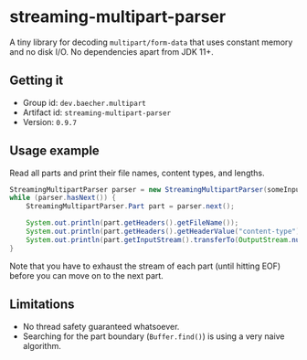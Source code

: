 # streaming-multipart-parser

A tiny library for decoding `multipart/form-data` that uses constant memory and no disk I/O. No dependencies apart from JDK 11+.


## Getting it

 * Group id: `dev.baecher.multipart`
 * Artifact id: `streaming-multipart-parser`
 * Version: `0.9.7`


## Usage example

Read all parts and print their file names, content types, and lengths.

```java
StreamingMultipartParser parser = new StreamingMultipartParser(someInputStream);
while (parser.hasNext()) {
    StreamingMultipartParser.Part part = parser.next();

    System.out.println(part.getHeaders().getFileName());
    System.out.println(part.getHeaders().getHeaderValue("content-type"));
    System.out.println(part.getInputStream().transferTo(OutputStream.nullOutputStream()));
}
```

Note that you have to exhaust the stream of each part (until hitting EOF) before you can move on to the next part.


## Limitations

 * No thread safety guaranteed whatsoever.
 * Searching for the part boundary (`Buffer.find()`) is using a very naive algorithm.
